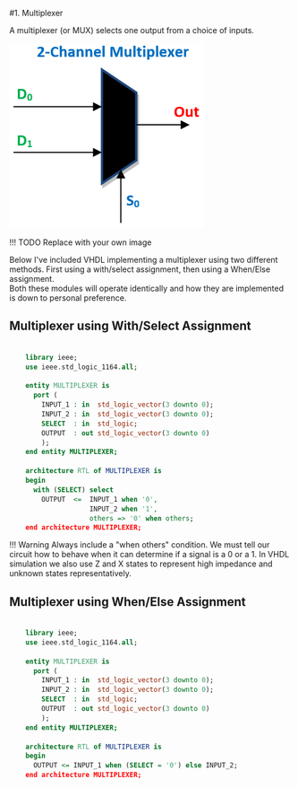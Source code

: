 #1. Multiplexer

A multiplexer (or MUX) selects one output from a choice of inputs.

![alt text](Multiplexer.png "A two input multiplexer")

!!! TODO
    Replace with your own image

Below I've included VHDL implementing a multiplexer using two different methods.
First using a with/select assignment, then using a When/Else assignment.  
Both these modules will operate identically and how they are implemented is down to personal preference.

## Multiplexer using With/Select Assignment

``` vhdl

    library ieee;
    use ieee.std_logic_1164.all;

    entity MULTIPLEXER is
      port (
        INPUT_1 : in  std_logic_vector(3 downto 0);
        INPUT_2 : in  std_logic_vector(3 downto 0);
        SELECT  : in  std_logic;
        OUTPUT  : out std_logic_vector(3 downto 0)
        );
    end entity MULTIPLEXER;

    architecture RTL of MULTIPLEXER is
    begin
      with (SELECT) select
        OUTPUT  <=  INPUT_1 when '0',
                    INPUT_2 when '1',
                    others => '0' when others;
    end architecture MULTIPLEXER;
```

!!! Warning
    Always include a "when others" condition.    We must tell our circuit how to behave when it can determine if a signal is a 0 or a 1.  In VHDL simulation we also use Z and X states to represent high impedance and unknown states representatively.

## Multiplexer using When/Else Assignment

``` vhdl

    library ieee;
    use ieee.std_logic_1164.all;

    entity MULTIPLEXER is
      port (
        INPUT_1 : in  std_logic_vector(3 downto 0);
        INPUT_2 : in  std_logic_vector(3 downto 0);
        SELECT  : in  std_logic;
        OUTPUT  : out std_logic_vector(3 downto 0)
        );
    end entity MULTIPLEXER;

    architecture RTL of MULTIPLEXER is
    begin
      OUTPUT <= INPUT_1 when (SELECT = '0') else INPUT_2;
    end architecture MULTIPLEXER;
```

